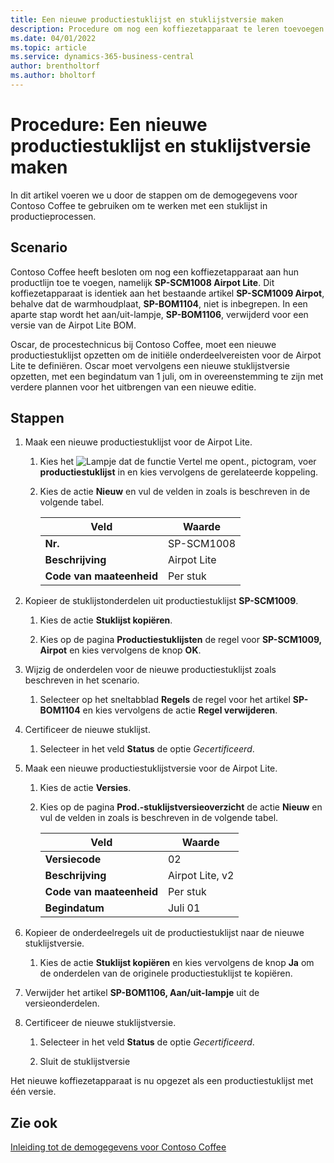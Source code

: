 ```yaml
---
title: Een nieuwe productiestuklijst en stuklijstversie maken
description: Procedure om nog een koffiezetapparaat te leren toevoegen aan de productlijn van Contoso Coffee in Business Central.
ms.date: 04/01/2022
ms.topic: article
ms.service: dynamics-365-business-central
author: brentholtorf
ms.author: bholtorf
---
```

# Procedure: Een nieuwe productiestuklijst en stuklijstversie maken

In dit artikel voeren we u door de stappen om de demogegevens voor Contoso Coffee te gebruiken om te werken met een stuklijst in productieprocessen.  

## Scenario

Contoso Coffee heeft besloten om nog een koffiezetapparaat aan hun productlijn toe te voegen, namelijk **SP-SCM1008 Airpot Lite**. Dit koffiezetapparaat is identiek aan het bestaande artikel **SP-SCM1009 Airpot**, behalve dat de warmhoudplaat, **SP-BOM1104**, niet is inbegrepen. In een aparte stap wordt het aan/uit-lampje, **SP-BOM1106**, verwijderd voor een versie van de Airpot Lite BOM.

Oscar, de procestechnicus bij Contoso Coffee, moet een nieuwe productiestuklijst opzetten om de initiële onderdeelvereisten voor de Airpot Lite te definiëren. Oscar moet vervolgens een nieuwe stuklijstversie opzetten, met een begindatum van 1 juli, om in overeenstemming te zijn met verdere plannen voor het uitbrengen van een nieuwe editie.

## Stappen

1. Maak een nieuwe productiestuklijst voor de Airpot Lite.

    1. Kies het ![Lampje dat de functie Vertel me opent.](../../media/ui-search/search_small.png "Vertel me wat u wilt doen"), pictogram, voer **productiestuklijst** in en kies vervolgens de gerelateerde koppeling.  

    2. Kies de actie **Nieuw** en vul de velden in zoals is beschreven in de volgende tabel.  

        |Veld  |Waarde  |
        |---------|---------|
        |**Nr.** |SP-SCM1008|
        |**Beschrijving** |Airpot Lite|
        |**Code van maateenheid**|Per stuk  |

2. Kopieer de stuklijstonderdelen uit productiestuklijst **SP-SCM1009**.

    1. Kies de actie **Stuklijst kopiëren**.

    2. Kies op de pagina **Productiestuklijsten** de regel voor **SP-SCM1009, Airpot** en kies vervolgens de knop **OK**.

3. Wijzig de onderdelen voor de nieuwe productiestuklijst zoals beschreven in het scenario.

    1. Selecteer op het sneltabblad **Regels** de regel voor het artikel **SP-BOM1104** en kies vervolgens de actie **Regel verwijderen**.  

4. Certificeer de nieuwe stuklijst.  

    1. Selecteer in het veld **Status** de optie *Gecertificeerd*.  

5. Maak een nieuwe productiestuklijstversie voor de Airpot Lite.

    1. Kies de actie **Versies**.

    2. Kies op de pagina **Prod.-stuklijstversieoverzicht** de actie **Nieuw** en vul de velden in zoals is beschreven in de volgende tabel.  

        |Veld  |Waarde  |
        |---------|---------|
        |**Versiecode** |02|
        |**Beschrijving** |Airpot Lite, v2|
        |**Code van maateenheid**|Per stuk  |  
        |**Begindatum**|Juli 01  |  

6. Kopieer de onderdeelregels uit de productiestuklijst naar de nieuwe stuklijstversie.

    1. Kies de actie **Stuklijst kopiëren** en kies vervolgens de knop **Ja** om de onderdelen van de originele productiestuklijst te kopiëren.

7. Verwijder het artikel **SP-BOM1106, Aan/uit-lampje** uit de versieonderdelen.

8. Certificeer de nieuwe stuklijstversie.

    1. Selecteer in het veld **Status** de optie *Gecertificeerd*.  

    2. Sluit de stuklijstversie

Het nieuwe koffiezetapparaat is nu opgezet als een productiestuklijst met één versie.  

## Zie ook

[Inleiding tot de demogegevens voor Contoso Coffee](../contoso-coffee-intro.md)  
